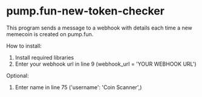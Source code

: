 # pump.fun-new-token-checker
This program sends a message to a webhook with details each time a new memecoin is created on pump.fun.

How to install:
1. Install required libraries
2. Enter your webhook url in line 9 (webhook_url = 'YOUR WEBHOOK URL')

Optional:
1. Enter name in line 75 ('username': 'Coin Scanner',)
